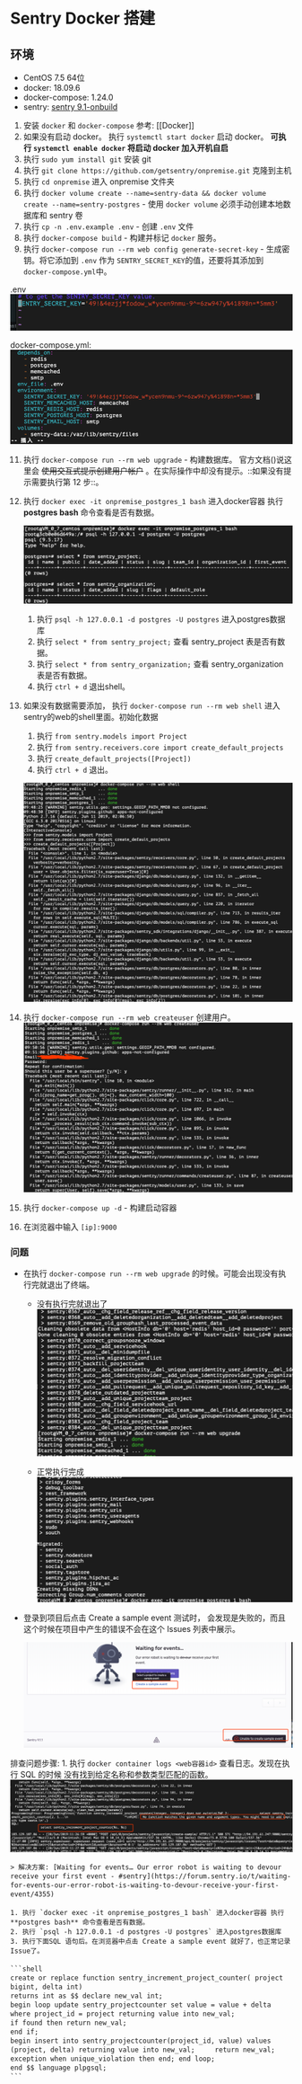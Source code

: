 # Sentry Docker 搭建
## 环境
* CentOS 7.5 64位
* docker: 18.09.6
* docker-compose: 1.24.0
* sentry:  [sentry 9.1-onbuild](https://hub.docker.com/_/sentry)

1. 安装 `docker` 和 `docker-compose` 参考: [[Docker]]
2. 如果没有启动 docker。 执行 `systemctl start docker` 启动 docker。 **可执行 `systemctl enable docker` 将启动 docker 加入开机自启**
3. 执行 `sudo yum install git` 安装 git
4. 执行 `git clone https://github.com/getsentry/onpremise.git` 克隆到主机
5. 执行 `cd onpremise` 进入 onpremise 文件夹
6. 执行 `docker volume create --name=sentry-data && docker volume create --name=sentry-postgres` - 使用 `docker volume` 必须手动创建本地数据库和 sentry 卷
7. 执行 `cp -n .env.example .env` - 创建 `.env` 文件
8. 执行 `docker-compose build` - 构建并标记 `docker` 服务。
9. 执行 `docker-compose run --rm web config generate-secret-key` - 生成密钥。将它添加到 `.env` 作为 `SENTRY_SECRET_KEY`的值，还要将其添加到 `docker-compose.yml`中。

.env
![](Sentry%20Docker%20%E6%90%AD%E5%BB%BA/53396589-B29A-40E8-AF11-637EED047BA8.png)

docker-compose.yml:
![](Sentry%20Docker%20%E6%90%AD%E5%BB%BA/426669CC-D42F-45E3-863B-7C93963532B2.png)

11. 执行 `docker-compose run --rm web upgrade` - 构建数据库。 官方文档()说这里会 ~~使用交互式提示创建用户帐户~~ 。在实际操作中却没有提示。::如果没有提示需要执行第 12 步::。
12. 执行 `docker exec -it onpremise_postgres_1 bash` 进入docker容器 执行 **postgres bash** 命令查看是否有数据。

	![](Sentry%20Docker%20%E6%90%AD%E5%BB%BA/0FBDC146-065F-4CA7-B937-7879659BA244.png)

	1. 执行 `psql -h 127.0.0.1 -d postgres -U postgres` 进入postgres数据库
	2. 执行 `select * from sentry_project;` 查看 sentry_project 表是否有数据。
	3. 执行 `select * from sentry_organization;` 查看 sentry_organization 表是否有数据。
	4. 执行 `ctrl + d` 退出shell。

16. 如果没有数据需要添加， 执行 `docker-compose run --rm web shell` 进入sentry的web的shell里面。初始化数据

	1. 执行 `from sentry.models import Project`
	2. 执行 `from sentry.receivers.core import create_default_projects`
	3. 执行 `create_default_projects([Project])`
	4. 执行 `ctrl + d` 退出。

	![](Sentry%20Docker%20%E6%90%AD%E5%BB%BA/FE84042A-3B84-4E53-9FDA-9BC719BAE93A.png)

20. 执行 `docker-compose run --rm web createuser` 创建用户。
	![](Sentry%20Docker%20%E6%90%AD%E5%BB%BA/CD96B0FB-7E8A-472B-B543-B01D6C522477.png)

21. 执行 `docker-compose up -d` - 构建启动容器
22. 在浏览器中输入 `[ip]:9000` 

### 问题

* 在执行 `docker-compose run --rm web upgrade` 的时候。可能会出现没有执行完就退出了终端。

	* 没有执行完就退出了
	![](Sentry%20Docker%20%E6%90%AD%E5%BB%BA/E8E9EDE8-09FA-4223-97D4-D745D48DEB04.png)

	* 正常执行完成
	![](Sentry%20Docker%20%E6%90%AD%E5%BB%BA/C0EF8254-C4E7-4D5D-BC42-03E8D889ED5F.png)

* 登录到项目后点击 Create a sample event 测试时， 会发现是失败的，而且这个时候在项目中产生的错误不会在这个 Issues 列表中展示。

	![](Sentry%20Docker%20%E6%90%AD%E5%BB%BA/16F1D2B1-D1EC-46EA-BDFE-69B813E6682C.png)

排查问题步骤:
	1. 执行 `docker container logs <web容器id>` 查看日志。发现在执行 SQL 的时候 没有找到给定名称和参数类型匹配的函数。
	![](Sentry%20Docker%20%E6%90%AD%E5%BB%BA/23B4330D-A43B-4CE7-9FED-9C948293F2FD.png)


	> 解决方案: [Waiting for events… Our error robot is waiting to devour receive your first event - #sentry](https://forum.sentry.io/t/waiting-for-events-our-error-robot-is-waiting-to-devour-receive-your-first-event/4355)

	1. 执行 `docker exec -it onpremise_postgres_1 bash` 进入docker容器 执行 **postgres bash** 命令查看是否有数据。
	2. 执行 `psql -h 127.0.0.1 -d postgres -U postgres` 进入postgres数据库
	3. 执行下面SQL 语句后。在浏览器中点击 Create a sample event 就好了，也正常记录Issue了。

	```shell
	create or replace function sentry_increment_project_counter( project bigint, delta int) 
	returns int as $$ declare new_val int; 
	begin loop update sentry_projectcounter set value = value + delta where project_id = project returning value into new_val; 
	if found then return new_val; 
	end if; 
	begin insert into sentry_projectcounter(project_id, value) values (project, delta) returning value into new_val; 	 return new_val; 
	exception when unique_violation then end; end loop; 
	end $$ language plpgsql;
	```
